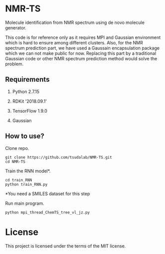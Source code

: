 # NMR-TS
Molecule identification from NMR spectrum using de novo molecule generator.

This code is for reference only as it requires MPI and Gaussian environment which is hard to ensure among different clusters. Also, for the NMR spectrum prediction part, we have used a Gaussain encapsulation package which we can not make public for now. Replacing this part by a traditional Gaussian code or other NMR spectrum prediction method would solve the problem.  

## Requirements

1. Python 2.7.15

2. RDKit '2018.09.1'

3. TensorFlow 1.9.0

4. Gaussian

## How to use?

Clone repo.
```
git clone https://github.com/tsudalab/NMR-TS.git
cd NMR-TS
```

Train the RNN model*.

```
cd train_RNN
python train_RNN.py
```
*You need a SMILES dataset for this step

Run main program.
```
python mpi_thread_ChemTS_tree_vl_jz.py
```
# License
This project is licensed under the terms of the MIT license.
